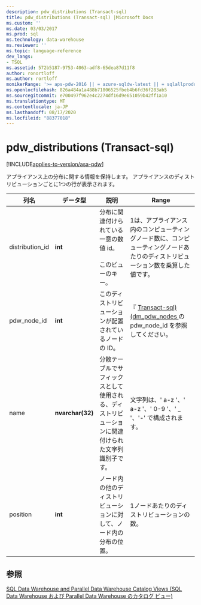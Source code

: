 ```yaml
---
description: pdw_distributions (Transact-sql)
title: pdw_distributions (Transact-sql) |Microsoft Docs
ms.custom: ''
ms.date: 03/03/2017
ms.prod: sql
ms.technology: data-warehouse
ms.reviewer: ''
ms.topic: language-reference
dev_langs:
- TSQL
ms.assetid: 572b5187-9753-4063-adf8-65dea87d11f8
author: ronortloff
ms.author: rortloff
monikerRange: '>= aps-pdw-2016 || = azure-sqldw-latest || = sqlallproducts-allversions'
ms.openlocfilehash: 826a484a1a488b71806525fbeb4b6fd36f283ab5
ms.sourcegitcommit: e700497f962e4c2274df16d9e651059b42ff1a10
ms.translationtype: MT
ms.contentlocale: ja-JP
ms.lasthandoff: 08/17/2020
ms.locfileid: "88377018"
---
```

# <a name="syspdw_distributions-transact-sql"></a>pdw_distributions (Transact-sql)
[!INCLUDE[applies-to-version/asa-pdw](../../includes/applies-to-version/asa-pdw.md)]

  アプライアンス上の分布に関する情報を保持します。 アプライアンスのディストリビューションごとに1つの行が表示されます。  
  
|列名|データ型|説明|Range|  
|-----------------|---------------|-----------------|-----------|  
|distribution_id|**int**|分布に関連付けられている一意の数値 id。<br /><br /> このビューのキー。|1は、アプライアンス内のコンピューティングノード数に、コンピューティングノードあたりのディストリビューション数を乗算した値です。|  
|pdw_node_id|**int**|このディストリビューションが配置されているノードの ID。|『 [Transact-sql&#41;&#40;dm_pdw_nodes ](../../relational-databases/system-dynamic-management-views/sys-dm-pdw-nodes-transact-sql.md)の pdw_node_id を参照してください。|  
|name|**nvarchar(32)**|分散テーブルでサフィックスとして使用される、ディストリビューションに関連付けられた文字列識別子です。|文字列は、' a-z '、' a-z '、' 0-9 '、' _ '、'-' で構成されます。|  
|position|**int**|ノード内の他のディストリビューションに対して、ノード内の分布の位置。|1ノードあたりのディストリビューションの数。|  
  
## <a name="see-also"></a>参照  
 [SQL Data Warehouse and Parallel Data Warehouse Catalog Views (SQL Data Warehouse および Parallel Data Warehouse のカタログ ビュー)](../../relational-databases/system-catalog-views/sql-data-warehouse-and-parallel-data-warehouse-catalog-views.md)  
  
  
